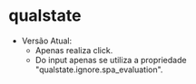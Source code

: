 # qualstate

- Versão Atual:
    - Apenas realiza click.
    - Do input apenas se utiliza a propriedade "qualstate.ignore.spa_evaluation". 